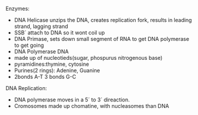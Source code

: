 Enzymes:
 - DNA Helicase unzips the DNA, creates replication fork, results in leading strand, lagging strand
 - SSB´ attach to DNA so it wont coil up
 - DNA Primase, sets down small segment of RNA to get DNA polymerase to get going
 - DNA Polymerase
 DNA
  - made up of nucleotieds(sugar, phospurus nitrogenous base)
  - pyramidines:thymine, cytosine
  - Purines(2 rings): Adenine, Guanine
  - 2bonds A-T 3 bonds G-C

DNA Replication:
 - DNA polymerase moves in a 5´ to 3´ direaction. 
 - Cromosomes made up chomatine, with nucleasomes than DNA
<!--stackedit_data:
eyJoaXN0b3J5IjpbNjk5NDMyMTYyLC0yMDg4NzQ2NjEyXX0=
-->